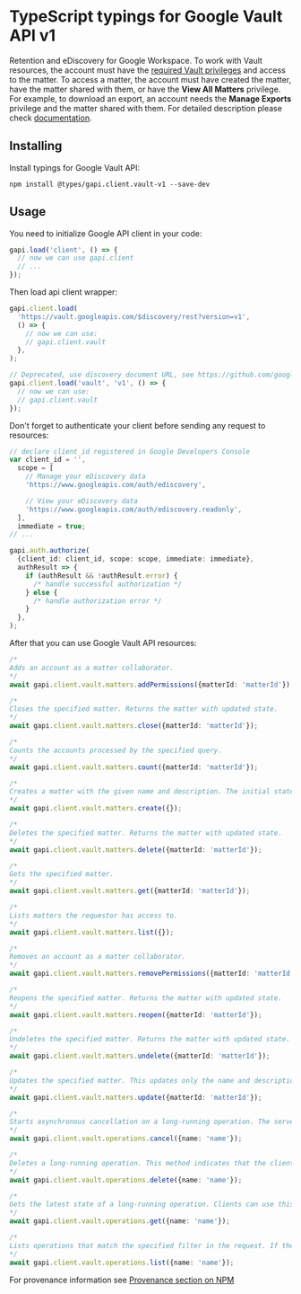 # TypeScript typings for Google Vault API v1

Retention and eDiscovery for Google Workspace. To work with Vault resources, the account must have the [required Vault privileges](https://support.google.com/vault/answer/2799699) and access to the matter. To access a matter, the account must have created the matter, have the matter shared with them, or have the **View All Matters** privilege. For example, to download an export, an account needs the **Manage Exports** privilege and the matter shared with them.
For detailed description please check [documentation](https://developers.google.com/workspace/vault).

## Installing

Install typings for Google Vault API:

```
npm install @types/gapi.client.vault-v1 --save-dev
```

## Usage

You need to initialize Google API client in your code:

```typescript
gapi.load('client', () => {
  // now we can use gapi.client
  // ...
});
```

Then load api client wrapper:

```typescript
gapi.client.load(
  'https://vault.googleapis.com/$discovery/rest?version=v1',
  () => {
    // now we can use:
    // gapi.client.vault
  },
);
```

```typescript
// Deprecated, use discovery document URL, see https://github.com/google/google-api-javascript-client/blob/master/docs/reference.md#----gapiclientloadname----version----callback--
gapi.client.load('vault', 'v1', () => {
  // now we can use:
  // gapi.client.vault
});
```

Don't forget to authenticate your client before sending any request to resources:

```typescript
// declare client_id registered in Google Developers Console
var client_id = '',
  scope = [
    // Manage your eDiscovery data
    'https://www.googleapis.com/auth/ediscovery',

    // View your eDiscovery data
    'https://www.googleapis.com/auth/ediscovery.readonly',
  ],
  immediate = true;
// ...

gapi.auth.authorize(
  {client_id: client_id, scope: scope, immediate: immediate},
  authResult => {
    if (authResult && !authResult.error) {
      /* handle successful authorization */
    } else {
      /* handle authorization error */
    }
  },
);
```

After that you can use Google Vault API resources: <!-- TODO: make this work for multiple namespaces -->

```typescript
/*
Adds an account as a matter collaborator.
*/
await gapi.client.vault.matters.addPermissions({matterId: 'matterId'});

/*
Closes the specified matter. Returns the matter with updated state.
*/
await gapi.client.vault.matters.close({matterId: 'matterId'});

/*
Counts the accounts processed by the specified query.
*/
await gapi.client.vault.matters.count({matterId: 'matterId'});

/*
Creates a matter with the given name and description. The initial state is open, and the owner is the method caller. Returns the created matter with default view.
*/
await gapi.client.vault.matters.create({});

/*
Deletes the specified matter. Returns the matter with updated state.
*/
await gapi.client.vault.matters.delete({matterId: 'matterId'});

/*
Gets the specified matter.
*/
await gapi.client.vault.matters.get({matterId: 'matterId'});

/*
Lists matters the requestor has access to.
*/
await gapi.client.vault.matters.list({});

/*
Removes an account as a matter collaborator.
*/
await gapi.client.vault.matters.removePermissions({matterId: 'matterId'});

/*
Reopens the specified matter. Returns the matter with updated state.
*/
await gapi.client.vault.matters.reopen({matterId: 'matterId'});

/*
Undeletes the specified matter. Returns the matter with updated state.
*/
await gapi.client.vault.matters.undelete({matterId: 'matterId'});

/*
Updates the specified matter. This updates only the name and description of the matter, identified by matter ID. Changes to any other fields are ignored. Returns the default view of the matter.
*/
await gapi.client.vault.matters.update({matterId: 'matterId'});

/*
Starts asynchronous cancellation on a long-running operation. The server makes a best effort to cancel the operation, but success is not guaranteed. If the server doesn't support this method, it returns `google.rpc.Code.UNIMPLEMENTED`. Clients can use Operations.GetOperation or other methods to check whether the cancellation succeeded or whether the operation completed despite cancellation. On successful cancellation, the operation is not deleted; instead, it becomes an operation with an Operation.error value with a google.rpc.Status.code of `1`, corresponding to `Code.CANCELLED`.
*/
await gapi.client.vault.operations.cancel({name: 'name'});

/*
Deletes a long-running operation. This method indicates that the client is no longer interested in the operation result. It does not cancel the operation. If the server doesn't support this method, it returns `google.rpc.Code.UNIMPLEMENTED`.
*/
await gapi.client.vault.operations.delete({name: 'name'});

/*
Gets the latest state of a long-running operation. Clients can use this method to poll the operation result at intervals as recommended by the API service.
*/
await gapi.client.vault.operations.get({name: 'name'});

/*
Lists operations that match the specified filter in the request. If the server doesn't support this method, it returns `UNIMPLEMENTED`.
*/
await gapi.client.vault.operations.list({name: 'name'});
```

For provenance information see [Provenance section on NPM](https://www.npmjs.com/package/@maxim_mazurok/gapi.client.vault-v1#Provenance:~:text=none-,Provenance,-Built%20and%20signed)
